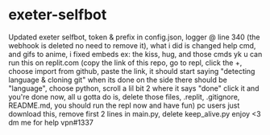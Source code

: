 # exeter-selfbot
Updated exeter selfbot, token & prefix in config.json, logger @ line 340 (the webhook is deleted no need to remove it), what i did is changed help cmd, and gifs to anime, i fixed embeds ex: the kiss, hug, and those cmds yk
u can run this on replit.com (copy the link of this repo, go to repl, click the +, choose import from github, paste the link, it should start saying "detecting language & cloning git" when its done on the side there should be "language", choose python, scroll a lil bit 2 where it says "done" click it and you're done now, all u gotta do is, delete those files, .replit, .gitignore, README.md, you should run the repl now and have fun)
pc users just download this, remove first 2 lines in main.py, delete keep_alive.py
enjoy <3 dm me for help vpn#1337
